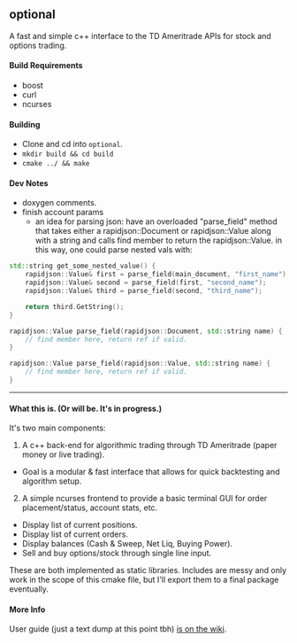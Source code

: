 ## optional 

A fast and simple c++ interface to the TD Ameritrade APIs for stock and options trading.

#### Build Requirements
* boost
* curl
* ncurses

#### Building
* Clone and cd into `optional`.
* `mkdir build && cd build`
* `cmake ../ && make`

#### Dev Notes
* doxygen comments.
* finish account params
  * an idea for parsing json: have an overloaded "parse_field" method that takes either a rapidjson::Document or rapidjson::Value along with a string and calls find member to return the rapidjson::Value. in this way, one could parse nested vals with:
  
````C++
std::string get_some_nested_value() {
    rapidjson::Value& first = parse_field(main_document, "first_name");
    rapidjson::Value& second = parse_field(first, "second_name");
    rapidjson::Value& third = parse_field(second, "third_name");

    return third.GetString();
}

rapidjson::Value parse_field(rapidjson::Document, std::string name) {
    // find member here, return ref if valid.
}

rapidjson::Value parse_field(rapidjson::Value, std::string name) {
    // find member here, return ref if valid.
}
````

***

#### What this is. (Or will be. It's in progress.)
It's two main components:
1. A c++ back-end for algorithmic trading through TD Ameritrade (paper money or live trading).
  * Goal is a modular & fast interface that allows for quick backtesting and algorithm setup.
2. A simple ncurses frontend to provide a basic terminal GUI for order placement/status, account stats, etc.
  * Display list of current positions. 
  * Display list of current orders. 
  * Display balances (Cash & Sweep, Net Liq, Buying Power).
  * Sell and buy options/stock through single line input.

These are both implemented as static libraries. Includes are messy and only work in the scope of this cmake file, but I'll export them to a final package eventually.

#### More Info
User guide (just a text dump at this point tbh) [is on the wiki](https://github.com/tegan-lamoureux/optional/wiki).
